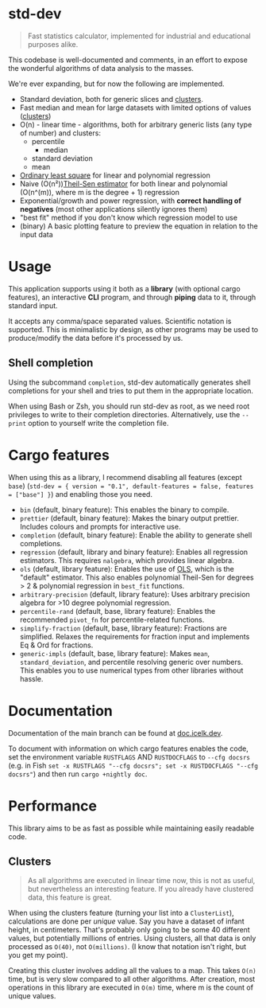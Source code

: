 # std-dev

> Fast statistics calculator, implemented for industrial and educational purposes alike.

This codebase is well-documented and comments, in an effort to expose the wonderful algorithms of data analysis to the masses.

We're ever expanding, but for now the following are implemented.

-   Standard deviation, both for generic slices and [clusters](#clusters).
-   Fast median and mean for large datasets with limited options of values ([clusters](#clusters))
-   O(n) - linear time - algorithms, both for arbitrary generic lists (any type of number) and clusters:
    -   percentile
        -   median
    -   standard deviation
    -   mean
-   [Ordinary least square](https://en.wikipedia.org/wiki/Ordinary_least_squares) for linear and polynomial regression
-   Naive (O(n²))[Theil-Sen estimator](https://en.wikipedia.org/wiki/Theil%E2%80%93Sen_estimator) for both linear and polynomial (O(n^(m)), where m is the degree + 1) regression
-   Exponential/growth and power regression, with **correct handling of negatives** (most other applications silently ignores them)
-   "best fit" method if you don't know which regression model to use
-   (binary) A basic plotting feature to preview the equation in relation to the input data

# Usage

This application supports using it both as a **library** (with optional cargo features),
an interactive **CLI** program, and through **piping** data to it, through standard input.

It accepts any comma/space separated values. Scientific notation is supported.
This is minimalistic by design, as other programs may be used to produce/modify the data before it's processed by us.

## Shell completion

Using the subcommand `completion`, std-dev automatically generates shell completions for your shell and tries to put them in the appropriate location.

When using Bash or Zsh, you should run std-dev as root, as we need root privileges to write to their completion directories.
Alternatively, use the `--print` option to yourself write the completion file.

# Cargo features

When using this as a library, I recommend disabling all features (except `base`) (`std-dev = { version = "0.1", default-features = false, features = ["base"] }`)
and enabling those you need.

-   `bin` (default, binary feature): This enables the binary to compile.
-   `prettier` (default, binary feature): Makes the binary output prettier. Includes colours and prompts for interactive use.
-   `completion` (default, binary feature): Enable the ability to generate shell completions.
-   `regression` (default, library and binary feature): Enables all regression estimators. This requires `nalgebra`, which provides linear algebra.
-   `ols` (default, library feature): Enables the use of [OLS](https://en.wikipedia.org/wiki/Ordinary_least_squares), which is the "default" estimator. This also enables polynomial Theil-Sen for degrees > 2 & polynomial regression in `best_fit` functions.
-   `arbitrary-precision` (default, library feature): Uses arbitrary precision algebra for >10 degree polynomial regression.
-   `percentile-rand` (default, base, library feature): Enables the recommended `pivot_fn` for percentile-related functions.
-   `simplify-fraction` (default, base, library feature): Fractions are simplified. Relaxes the requirements for fraction input and implements Eq & Ord for fractions.
-   `generic-impls` (default, base, library feature): Makes `mean`, `standard_deviation`, and percentile resolving generic over numbers. This enables you to use numerical types from other libraries without hassle.

# Documentation

Documentation of the main branch can be found at [doc.icelk.dev](https://doc.icelk.dev/std-dev/std_dev/).

To document with information on which cargo features enables the code,
set the environment variable `RUSTFLAGS` AND `RUSTDOCFLAGS` to `--cfg docsrs`
(e.g. in Fish `set -x RUSTFLAGS "--cfg docsrs"; set -x RUSTDOCFLAGS "--cfg docsrs"`)
and then run `cargo +nightly doc`.

# Performance

This library aims to be as fast as possible while maintaining easily readable code.

## Clusters

> As all algorithms are executed in linear time now, this is not as useful, but nevertheless an interesting feature.
> If you already have clustered data, this feature is great.

When using the clusters feature (turning your list into a `ClusterList`),
calculations are done per _unique_ value.
Say you have a dataset of infant height, in centimeters.
That's probably only going to be some 40 different values, but potentially millions of entries.
Using clusters, all that data is only processed as `O(40)`, not `O(millions)`. (I know that notation isn't right, but you get my point).

Creating this cluster involves adding all the values to a map. This takes `O(n)` time, but is very slow compared to all other algorithms.
After creation, most operations in this library are executed in `O(m)` time, where m is the count of unique values.
